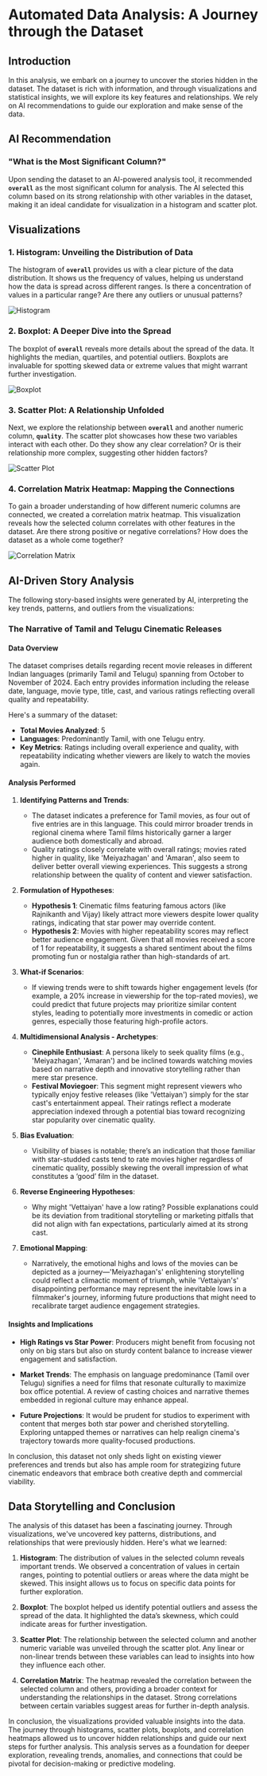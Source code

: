 # Automated Data Analysis: A Journey through the Dataset

## Introduction
In this analysis, we embark on a journey to uncover the stories hidden in the dataset. The dataset is rich with information, and through visualizations and statistical insights, we will explore its key features and relationships. We rely on AI recommendations to guide our exploration and make sense of the data.

## AI Recommendation
### "What is the Most Significant Column?"
Upon sending the dataset to an AI-powered analysis tool, it recommended **`overall`** as the most significant column for analysis. The AI selected this column based on its strong relationship with other variables in the dataset, making it an ideal candidate for visualization in a histogram and scatter plot.

## Visualizations
### 1. Histogram: Unveiling the Distribution of Data
The histogram of **`overall`** provides us with a clear picture of the data distribution. It shows us the frequency of values, helping us understand how the data is spread across different ranges. Is there a concentration of values in a particular range? Are there any outliers or unusual patterns?

![Histogram](histogram.png)

### 2. Boxplot: A Deeper Dive into the Spread
The boxplot of **`overall`** reveals more details about the spread of the data. It highlights the median, quartiles, and potential outliers. Boxplots are invaluable for spotting skewed data or extreme values that might warrant further investigation.

![Boxplot](boxplot.png)

### 3. Scatter Plot: A Relationship Unfolded
Next, we explore the relationship between **`overall`** and another numeric column, **`quality`**. The scatter plot showcases how these two variables interact with each other. Do they show any clear correlation? Or is their relationship more complex, suggesting other hidden factors?

![Scatter Plot](scatter_plot.png)

### 4. Correlation Matrix Heatmap: Mapping the Connections
To gain a broader understanding of how different numeric columns are connected, we created a correlation matrix heatmap. This visualization reveals how the selected column correlates with other features in the dataset. Are there strong positive or negative correlations? How does the dataset as a whole come together?

![Correlation Matrix](correlation_matrix.png)

## AI-Driven Story Analysis
The following story-based insights were generated by AI, interpreting the key trends, patterns, and outliers from the visualizations:

### The Narrative of Tamil and Telugu Cinematic Releases

#### Data Overview

The dataset comprises details regarding recent movie releases in different Indian languages (primarily Tamil and Telugu) spanning from October to November of 2024. Each entry provides information including the release date, language, movie type, title, cast, and various ratings reflecting overall quality and repeatability.

Here's a summary of the dataset:

- **Total Movies Analyzed**: 5
- **Languages**: Predominantly Tamil, with one Telugu entry.
- **Key Metrics**: Ratings including overall experience and quality, with repeatability indicating whether viewers are likely to watch the movies again.

#### Analysis Performed

1. **Identifying Patterns and Trends**:
   - The dataset indicates a preference for Tamil movies, as four out of five entries are in this language. This could mirror broader trends in regional cinema where Tamil films historically garner a larger audience both domestically and abroad.
   - Quality ratings closely correlate with overall ratings; movies rated higher in quality, like 'Meiyazhagan' and 'Amaran', also seem to deliver better overall viewing experiences. This suggests a strong relationship between the quality of content and viewer satisfaction.

2. **Formulation of Hypotheses**:
   - **Hypothesis 1**: Cinematic films featuring famous actors (like Rajnikanth and Vijay) likely attract more viewers despite lower quality ratings, indicating that star power may override content.
   - **Hypothesis 2**: Movies with higher repeatability scores may reflect better audience engagement. Given that all movies received a score of 1 for repeatability, it suggests a shared sentiment about the films promoting fun or nostalgia rather than high-standards of art.

3. **What-if Scenarios**:
   - If viewing trends were to shift towards higher engagement levels (for example, a 20% increase in viewership for the top-rated movies), we could predict that future projects may prioritize similar content styles, leading to potentially more investments in comedic or action genres, especially those featuring high-profile actors.

4. **Multidimensional Analysis - Archetypes**:
   - **Cinephile Enthusiast**: A persona likely to seek quality films (e.g., 'Meiyazhagan', 'Amaran') and be inclined towards watching movies based on narrative depth and innovative storytelling rather than mere star presence.
   - **Festival Moviegoer**: This segment might represent viewers who typically enjoy festive releases (like 'Vettaiyan') simply for the star cast's entertainment appeal. Their ratings reflect a moderate appreciation indexed through a potential bias toward recognizing star popularity over cinematic quality.

5. **Bias Evaluation**:
   - Visibility of biases is notable; there’s an indication that those familiar with star-studded casts tend to rate movies higher regardless of cinematic quality, possibly skewing the overall impression of what constitutes a ‘good’ film in the dataset.

6. **Reverse Engineering Hypotheses**:
   - Why might 'Vettaiyan' have a low rating? Possible explanations could be its deviation from traditional storytelling or marketing pitfalls that did not align with fan expectations, particularly aimed at its strong cast.

7. **Emotional Mapping**:
   - Narratively, the emotional highs and lows of the movies can be depicted as a journey—'Meiyazhagan's' enlightening storytelling could reflect a climactic moment of triumph, while 'Vettaiyan's' disappointing performance may represent the inevitable lows in a filmmaker's journey, informing future productions that might need to recalibrate target audience engagement strategies.

#### Insights and Implications

- **High Ratings vs Star Power**: Producers might benefit from focusing not only on big stars but also on sturdy content balance to increase viewer engagement and satisfaction.
  
- **Market Trends**: The emphasis on language predominance (Tamil over Telugu) signifies a need for films that resonate culturally to maximize box office potential. A review of casting choices and narrative themes embedded in regional culture may enhance appeal.

- **Future Projections**: It would be prudent for studios to experiment with content that merges both star power and cherished storytelling. Exploring untapped themes or narratives can help realign cinema's trajectory towards more quality-focused productions.

In conclusion, this dataset not only sheds light on existing viewer preferences and trends but also has ample room for strategizing future cinematic endeavors that embrace both creative depth and commercial viability.

## Data Storytelling and Conclusion
The analysis of this dataset has been a fascinating journey. Through visualizations, we've uncovered key patterns, distributions, and relationships that were previously hidden. Here's what we learned:

1. **Histogram**: The distribution of values in the selected column reveals important trends. We observed a concentration of values in certain ranges, pointing to potential outliers or areas where the data might be skewed. This insight allows us to focus on specific data points for further exploration.

2. **Boxplot**: The boxplot helped us identify potential outliers and assess the spread of the data. It highlighted the data’s skewness, which could indicate areas for further investigation.

3. **Scatter Plot**: The relationship between the selected column and another numeric variable was unveiled through the scatter plot. Any linear or non-linear trends between these variables can lead to insights into how they influence each other.

4. **Correlation Matrix**: The heatmap revealed the correlation between the selected column and others, providing a broader context for understanding the relationships in the dataset. Strong correlations between certain variables suggest areas for further in-depth analysis.

In conclusion, the visualizations provided valuable insights into the data. The journey through histograms, scatter plots, boxplots, and correlation heatmaps allowed us to uncover hidden relationships and guide our next steps for further analysis.
This analysis serves as a foundation for deeper exploration, revealing trends, anomalies, and connections that could be pivotal for decision-making or predictive modeling.
